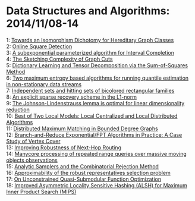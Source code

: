 # Data Structures and Algorithms: 2014/11/08-14  
1: [Towards an Isomorphism Dichotomy for Hereditary Graph Classes](https://doi.org/10.48550/arXiv.1411.1977)  
2: [Online Square Detection](https://doi.org/10.48550/arXiv.1411.2022)  
3: [A subexponential parameterized algorithm for Interval Completion](https://doi.org/10.48550/arXiv.1402.3473)  
4: [The Sketching Complexity of Graph Cuts](https://doi.org/10.48550/arXiv.1403.7058)  
5: [Dictionary Learning and Tensor Decomposition via the Sum-of-Squares  Method](https://doi.org/10.48550/arXiv.1407.1543)  
6: [Two maximum entropy based algorithms for running quantile estimation in  non-stationary data streams](https://doi.org/10.48550/arXiv.1411.2250)  
7: [Independent sets and hitting sets of bicolored rectangular families](https://doi.org/10.48550/arXiv.1411.2311)  
8: [An explicit sparse recovery scheme in the L1-norm](https://doi.org/10.48550/arXiv.1411.2344)  
9: [The Johnson-Lindenstrauss lemma is optimal for linear dimensionality  reduction](https://doi.org/10.48550/arXiv.1411.2404)  
10: [Best of Two Local Models: Local Centralized and Local Distributed  Algorithms](https://doi.org/10.48550/arXiv.1402.3796)  
11: [Distributed Maximum Matching in Bounded Degree Graphs](https://doi.org/10.48550/arXiv.1407.7882)  
12: [Branch-and-Reduce Exponential/FPT Algorithms in Practice: A Case Study  of Vertex Cover](https://doi.org/10.48550/arXiv.1411.2680)  
13: [Improving Robustness of Next-Hop Routing](https://doi.org/10.48550/arXiv.1411.2873)  
14: [Manycore processing of repeated range queries over massive moving  objects observations](https://doi.org/10.48550/arXiv.1411.3212)  
15: [Analytic Samplers and the Combinatorial Rejection Method](https://doi.org/10.48550/arXiv.1304.1881)  
16: [Approximability of the robust representatives selection problem](https://doi.org/10.48550/arXiv.1405.5381)  
17: [On Unconstrained Quasi-Submodular Function Optimization](https://doi.org/10.48550/arXiv.1408.4389)  
18: [Improved Asymmetric Locality Sensitive Hashing (ALSH) for Maximum Inner  Product Search (MIPS)](https://doi.org/10.48550/arXiv.1410.5410)  
